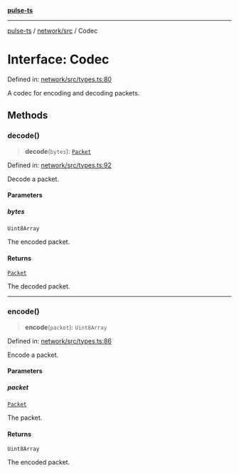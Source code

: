 [**pulse-ts**](../../../README.md)

***

[pulse-ts](../../../README.md) / [network/src](../README.md) / Codec

# Interface: Codec

Defined in: [network/src/types.ts:80](https://github.com/jlehett/pulse-ts/blob/95f7e0ab0aafbcd2aad691251c554317b3dfe19c/packages/network/src/types.ts#L80)

A codec for encoding and decoding packets.

## Methods

### decode()

> **decode**(`bytes`): [`Packet`](Packet.md)

Defined in: [network/src/types.ts:92](https://github.com/jlehett/pulse-ts/blob/95f7e0ab0aafbcd2aad691251c554317b3dfe19c/packages/network/src/types.ts#L92)

Decode a packet.

#### Parameters

##### bytes

`Uint8Array`

The encoded packet.

#### Returns

[`Packet`](Packet.md)

The decoded packet.

***

### encode()

> **encode**(`packet`): `Uint8Array`

Defined in: [network/src/types.ts:86](https://github.com/jlehett/pulse-ts/blob/95f7e0ab0aafbcd2aad691251c554317b3dfe19c/packages/network/src/types.ts#L86)

Encode a packet.

#### Parameters

##### packet

[`Packet`](Packet.md)

The packet.

#### Returns

`Uint8Array`

The encoded packet.
